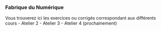 ### Fabrique du Numérique

Vous trouverez ici les exercices ou corrigés correspondant aux différents cours
	- Atelier 2
	- Atelier 3
	- Atelier 4 (prochainement)

